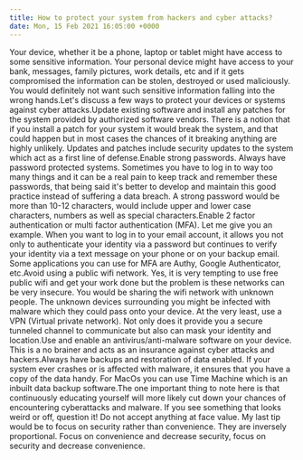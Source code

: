 ```yaml
---
title: How to protect your system from hackers and cyber attacks?
date: Mon, 15 Feb 2021 16:05:00 +0000
---
```

Your device, whether it be a phone, laptop or tablet might have access to some sensitive information. Your personal device might have access to your bank, messages, family pictures, work details, etc and if it gets compromised the information can be stolen, destroyed or used maliciously. You would definitely not want such sensitive information falling into the wrong hands.Let's discuss a few ways to protect your devices or systems against cyber attacks.Update existing software and install any patches for the system provided by authorized software vendors. There is a notion that if you install a patch for your system it would break the system, and that could happen but in most cases the chances of it breaking anything are highly unlikely. Updates and patches include security updates to the system which act as a first line of defense.Enable strong passwords. Always have password protected systems. Sometimes you have to log in to way too many things and it can be a real pain to keep track and remember these passwords, that being said it's better to develop and maintain this good practice instead of suffering a data breach. A strong password would be more than 10-12 characters, would include upper and lower case characters, numbers as well as special characters.Enable 2 factor authentication or multi factor authentication (MFA). Let me give you an example. When you want to log in to your email account, it allows you not only to authenticate your identity via a password but continues to verify your identity via a text message on your phone or on your backup email. Some applications you can use for MFA are Authy, Google Authenticator, etc.Avoid using a public wifi network. Yes, it is very tempting to use free public wifi and get your work done but the problem is these networks can be very insecure. You would be sharing the wifi network with unknown people. The unknown devices surrounding you might be infected with malware which they could pass onto your device. At the very least, use a VPN (Virtual private network). Not only does it provide you a secure tunneled channel to communicate but also can mask your identity and location.Use and enable an antivirus/anti-malware software on your device. This is a no brainer and acts as an insurance against cyber attacks and hackers.Always have backups and restoration of data enabled. If your system ever crashes or is affected with malware, it ensures that you have a copy of the data handy. For MacOs you can use Time Machine which is an inbuilt data backup software.The one important thing to note here is that continuously educating yourself will more likely cut down your chances of encountering cyberattacks and malware. If you see something that looks weird or off, question it! Do not accept anything at face value. My last tip would be to focus on security rather than convenience. They are inversely proportional. Focus on convenience and decrease security, focus on security and decrease convenience.